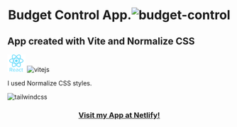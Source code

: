 
<h1 align="center">Budget Control App.<img src="https://cdn.iconscout.com/icon/free/png-256/budget-1850786-1571027.png" alt="budget-control" width="40" height="40" /></h1>
<h2>App created with Vite and Normalize CSS</h2>
<p>
<img src="https://raw.githubusercontent.com/devicons/devicon/master/icons/react/react-original-wordmark.svg" alt="react" width="40" height="40" /> 
<img src="https://vectorwiki.com/images/bjlcA__vitejs.svg" alt="vitejs" width="40" height="40" />
</p>

I used Normalize CSS styles.
<p>
<img src="https://necolas.github.io/normalize.css/logo.svg" alt="tailwindcss" width="40" height="40" />
</p> 

<a href="https://"><h3 align="center">Visit my App at Netlify!</h3></a>